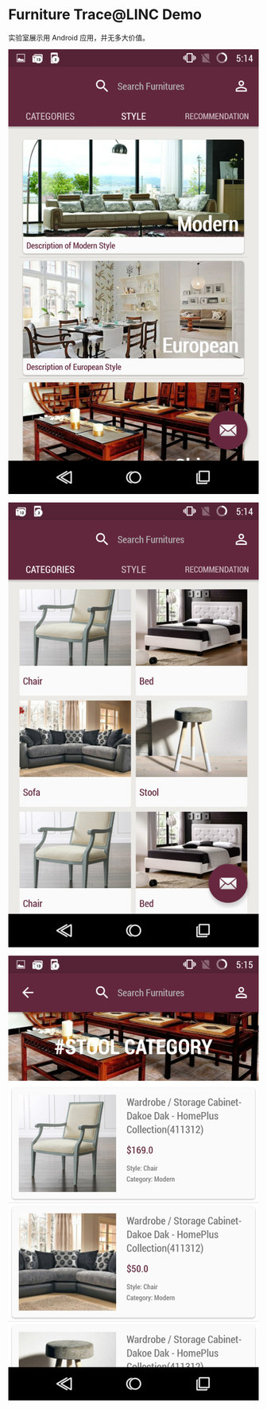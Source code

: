 # Furniture Trace@LINC Demo

实验室展示用 Android 应用，并无多大价值。

![ScreenShot1](images/1.png)

![ScreenShot2](images/2.png)

![ScreenShot3](images/3.png)